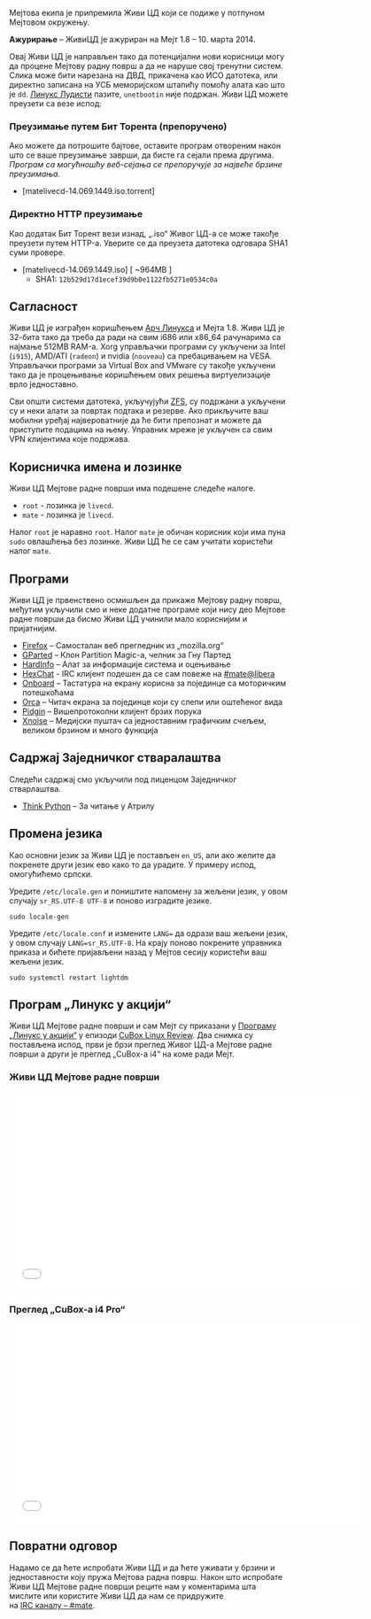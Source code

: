 <!-- 
.. link: 
.. description: 
.. tags: LiveCD,Arch Linux,News
.. date: 2014/01/30 00:17:32
.. title: Живи ЦД Мејтове радне површи
.. slug: 2014-01-30-mate-desktop-live-cd
.. author: Martin Wimpress
-->

Мејтова екипа је припремила Живи ЦД који се подиже у потпуном Мејтовом окружењу.

<div class="alert alert-info"><strong>Ажурирање</strong> – ЖивиЦД је ажуриран на Мејт 1.8 – 10. марта 2014.</div>

Овај Живи ЦД је направљен тако да потенцијални нови корисници могу да
процене Мејтову радну површ а да не наруше свој тренутни систем. Слика
може бити нарезана на ДВД, прикачена као ИСО датотека, или директно
записана на УСБ меморијском штапићу помоћу алата као што је `dd`.
[Линукс Лудисти](https://luddites.latenightlinux.com/) пазите, `unetbootin`
није подржан. Живи ЦД можете преузети са везе испод:

### Преузимање путем Бит Торента (препоручено)

Ако можете да потрошите бајтове, оставите програм отвореним након
што се ваше преузимање заврши, да бисте га сејали према другима.
*Програм са могућношћу веб-сејања се препоручује за највеће брзине 
преузимања.*

  * [matelivecd-14.069.1449.iso.torrent]

### Директно HTTP преузимање

Као додатак Бит Торент вези изнад, „.iso“ Живог ЦД-а се може такође
преузети путем HTTP-а. Уверите се да преузета датотека  одговара SHA1
суми провере.

  * [matelivecd-14.069.1449.iso] [ ~964MB ]
    * SHA1: `12b529d17d1ecef39d9b0e1122fb5271e0534c0a`

## Сагласност

Живи ЦД је изграђен коришћењем [Арч Линукса](https://www.archlinux.org) и 
Мејта 1.8. Живи ЦД је 32-бита тако да треба да ради на свим i686 или x86_64 
рачунарима са најмање 512MB RAM-а. Xorg управљачки програми су укључени 
за Intel (`i915`), AMD/ATI (`radeon`) и nvidia (`nouveau`) са пребацивањем на VESA. 
Управљачки програми за Virtual Box and VMware су такође укључени тако да је 
процењивање коришћењем ових решења виртуелизације врло једноставно.

Сви општи системи датотека, укључујући [ZFS](http://open-zfs.org), су подржани 
а укључени су и неки алати за повртак подтака и резерве. Ако прикључите ваш 
мобилни уређај највероватније да ће бити препознат и можете да приступите 
подацима на њему. Управник мреже је укључен са свим VPN клијентима које 
подржава.

## Корисничка имена и лозинке

Живи ЦД Мејтове радне површи има подешене следеће налоге.

  * `root` - лозинка је `livecd`.
  * `mate` - лозинка је `livecd`.

Налог `root` је наравно `root`. Налог `mate` је обичан корисник који 
има пуна `sudo` овлашћења без лозинке. Живи ЦД ће се сам 
учитати користећи налог `mate`.

## Програми

Живи ЦД је првенствено осмишљен да прикаже Мејтову радну површ, међутим 
укључили смо и неке додатне програме који нису део Мејтове радне површи да 
бисмо Живи ЦД учинили мало кориснијим и пријатнијим.

  * [Firefox](https://www.mozilla.org/firefox/)   – Самосталан веб прегледник из „mozilla.org“
  * [GParted](https://gparted.sourceforge.io/)   – Клон Partition Magic-а, челник за Гну Партед
  * [HardInfo](https://www.berlios.de/software/hardinfo/)  – Алат за информације система и оцењивање
  * [HexChat](https://hexchat.github.io/)    - IRC клијент подешен да се сам повеже на [#mate@libera](https://web.libera.chat/?#mate)
  * [Onboard](https://www.gnome.org/projects/orca)   – Тастатура на екрану корисна за појединце са моторичким потешкоћама
  * [Orca](https://www.gnome.org/projects/orca)      – Читач екрана за појединце који су слепи или оштећеног вида
  * [Pidgin](https://pidgin.im/)    – Вишепротоколни клијент брзих порука
  * [Xnoise](http://www.xnoise-media-player.com/)    – Медијски пуштач са једноставним графичким счељем, великом брзином и много функција

## Садржај Заједничког стваралаштва

Следећи садржај смо укључили под лиценцом Заједничког стварлаштва.

  * [Think Python](https://www.greenteapress.com/thinkpython/)                        – За читање у Атрилу

## Промена језика

Као основни језик за Живи ЦД је постављен `en_US`, али ако желите 
да покренете други језик ево како то да урадите. У примеру испод, 
омогућићемо српски.

Уредите `/etc/locale.gen` и поништите напомену за жељени језик, у овом случају `sr_RS.UTF-8 UTF-8`
и поново изградите језике.

    sudo locale-gen

Уредите `/etc/locale.conf` и измените `LANG=` да одрази ваш жељени језик, у овом 
случају `LANG=sr_RS.UTF-8`. На крају поново покрените управника приказа и бићете 
пријављени назад у Мејтов сесију користећи ваш жељени језик.

    sudo systemctl restart lightdm

## Програм „Линукс у акцији“ 

Живи ЦД Мејтове радне површи и сам Мејт су приказани у [Програму „Линукс у акцији“](https://www.jupiterbroadcasting.com/show/linuxactionshow/) у епизоди [CuBox 
Linux Review](https://www.jupiterbroadcasting.com/50842/cubox-linux-review-las-s30e08/). 
Два снимка су постављена испод, први је брзи преглед Живог ЦД-а Мејтове 
радне површи а други је преглед „CuBox-а i4“ на коме ради Мејт.

### Живи ЦД Мејтове радне површи

<iframe width="640" height="360" src="//www.youtube.com/embed/y4OpjoJiAGE?start=608" frameborder="0" allowfullscreen></iframe>

### Преглед „CuBox-а i4 Pro“

<iframe width="640" height="360" src="//www.youtube.com/embed/y4OpjoJiAGE?start=1925" frameborder="0" allowfullscreen></iframe>

## Повратни одговор

Надамо се да ћете испробати Живи ЦД и да ћете уживати у брзини и једноставности
коју пружа Мејтова радна површ. Након што испробате Живи ЦД Мејтове радне површи
реците нам у коментарима шта мислите или користите Живи ЦД да нам се придружите  
на [IRC каналу – #mate](https://webchat.freenode.net/?channels=#mate).


